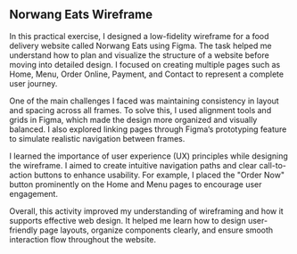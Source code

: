 ## Norwang Eats Wireframe 
In this practical exercise, I designed a low-fidelity wireframe for a food delivery website called Norwang Eats using Figma. The task helped me understand how to plan and visualize the structure of a website before moving into detailed design. I focused on creating multiple pages such as Home, Menu, Order Online, Payment, and Contact to represent a complete user journey.

One of the main challenges I faced was maintaining consistency in layout and spacing across all frames. To solve this, I used alignment tools and grids in Figma, which made the design more organized and visually balanced. I also explored linking pages through Figma’s prototyping feature to simulate realistic navigation between frames.

I learned the importance of user experience (UX) principles while designing the wireframe. I aimed to create intuitive navigation paths and clear call-to-action buttons to enhance usability. For example, I placed the "Order Now" button prominently on the Home and Menu pages to encourage user engagement.

Overall, this activity improved my understanding of wireframing and how it supports effective web design. It helped me learn how to design user-friendly page layouts, organize components clearly, and ensure smooth interaction flow throughout the website.